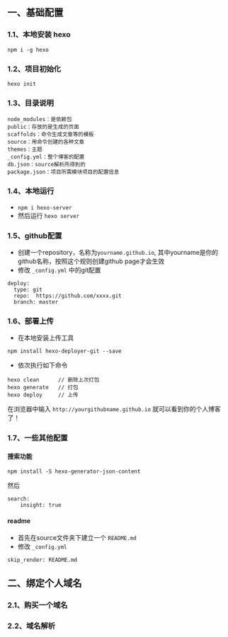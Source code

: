 ## 一、基础配置
### 1.1、本地安装 hexo
```
npm i -g hexo
```

### 1.2、项目初始化
```
hexo init
```

### 1.3、目录说明
```
node_modules：是依赖包
public：存放的是生成的页面
scaffolds：命令生成文章等的模板
source：用命令创建的各种文章
themes：主题
_config.yml：整个博客的配置
db.json：source解析所得到的
package.json：项目所需模块项目的配置信息
```

### 1.4、本地运行
- `npm i hexo-server`
- 然后运行 `hexo server`

### 1.5、github配置
- 创建一个repository，名称为`yourname.github.io`, 其中yourname是你的github名称，按照这个规则创建github page才会生效
- 修改 `_config.yml` 中的git配置

```
deploy:
  type: git
  repo:  https://github.com/xxxx.git
  branch: master
```

### 1.6、部署上传
- 在本地安装上传工具

```
npm install hexo-deployer-git --save
```

- 依次执行如下命令

```
hexo clean      // 删除上次打包
hexo generate   // 打包
hexo deploy     // 上传
```

在浏览器中输入 `http://yourgithubname.github.io` 就可以看到你的个人博客了！

### 1.7、一些其他配置
#### 搜索功能
```
npm install -S hexo-generator-json-content
```
然后

```
search:
    insight: true
```

#### readme
- 首先在source文件夹下建立一个 `README.md`
- 修改 `_config.yml`

```
skip_render: README.md
```

## 二、绑定个人域名
### 2.1、购买一个域名
### 2.2、域名解析